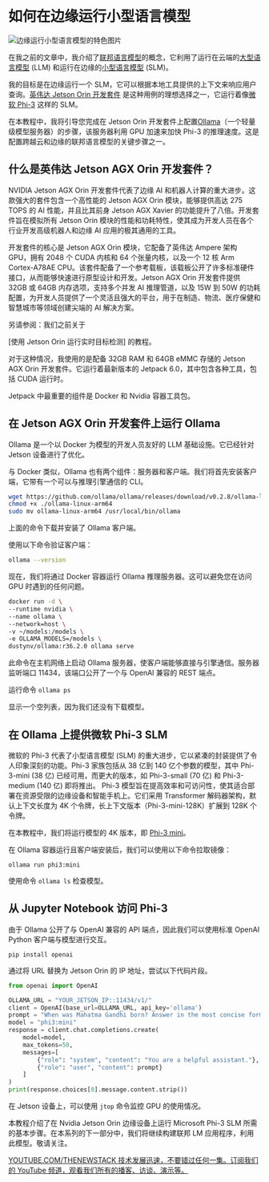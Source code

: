 # 如何在边缘运行小型语言模型

![边缘运行小型语言模型的特色图片](https://cdn.thenewstack.io/media/2024/07/6ecf3e41-getty-images-zyyrzizlmao-unsplash-1024x702.jpg)

在我之前的文章中，我介绍了[联邦语言模型](https://thenewstack.io/federated-language-models-slms-at-the-edge-plus-cloud-llms/)的概念，它利用了运行在云端的[大型语言模型](https://thenewstack.io/llm/) (LLM) 和运行在边缘的[小型语言模型](https://thenewstack.io/the-rise-of-small-language-models/) (SLM)。

我的目标是在边缘运行一个 SLM，它可以根据本地工具提供的上下文来响应用户查询。[英伟达 Jetson Orin 开发套件](https://developer.nvidia.com/embedded/learn/get-started-jetson-agx-orin-devkit) 是这种用例的理想选择之一，它运行着像[微软 Phi-3](https://azure.microsoft.com/en-us/products/phi-3) 这样的 SLM。

在本教程中，我将引导您完成在 Jetson Orin 开发套件上配置[Ollama](https://ollama.com/)（一个轻量级模型服务器）的步骤，该服务器利用 GPU 加速来加快 Phi-3 的推理速度。这是配置跨越云和边缘的联邦语言模型的关键步骤之一。

## 什么是英伟达 Jetson AGX Orin 开发套件？

NVIDIA Jetson AGX Orin 开发套件代表了边缘 AI 和机器人计算的重大进步。这款强大的套件包含一个高性能的 Jetson AGX Orin 模块，能够提供高达 275 TOPS 的 AI 性能，并且比其前身 Jetson AGX Xavier 的功能提升了八倍。开发套件旨在模拟所有 Jetson Orin 模块的性能和功耗特性，使其成为开发人员在各个行业开发高级机器人和边缘 AI 应用的极其通用的工具。

开发套件的核心是 Jetson AGX Orin 模块，它配备了英伟达 Ampere 架构 GPU，拥有 2048 个 CUDA 内核和 64 个张量内核，以及一个 12 核 Arm Cortex-A78AE CPU。该套件配备了一个参考载板，该载板公开了许多标准硬件接口，从而能够快速进行原型设计和开发。Jetson AGX Orin 开发套件提供 32GB 或 64GB 内存选项，支持多个并发 AI 推理管道，以及 15W 到 50W 的功耗配置，为开发人员提供了一个灵活且强大的平台，用于在制造、物流、医疗保健和智慧城市等领域创建尖端的 AI 解决方案。

另请参阅：我们之前关于

[使用 Jetson Orin 运行实时目标检测] 的教程。

对于这种情况，我使用的是配备 32GB RAM 和 64GB eMMC 存储的 Jetson AGX Orin 开发套件。它运行着最新版本的 Jetpack 6.0，其中包含各种工具，包括 CUDA 运行时。

Jetpack 中最重要的组件是 Docker 和 Nvidia 容器工具包。

## 在 Jetson AGX Orin 开发套件上运行 Ollama

Ollama 是一个以 Docker 为模型的开发人员友好的 LLM 基础设施。它已经针对 Jetson 设备进行了优化。

与 Docker 类似，Ollama 也有两个组件：服务器和客户端。我们将首先安装客户端，它带有一个可以与推理引擎通信的 CLI。

```bash
wget https://github.com/ollama/ollama/releases/download/v0.2.8/ollama-linux-arm64
chmod +x ./ollama-linux-arm64
sudo mv ollama-linux-arm64 /usr/local/bin/ollama
```

上面的命令下载并安装了 Ollama 客户端。

使用以下命令验证客户端：

```bash
ollama --version
```

现在，我们将通过 Docker 容器运行 Ollama 推理服务器。这可以避免您在访问 GPU 时遇到的任何问题。

```bash
docker run -d \
--runtime nvidia \
--name ollama \
--network=host \
-v ~/models:/models \
-e OLLAMA_MODELS=/models \
dustynv/ollama:r36.2.0 ollama serve
```

此命令在主机网络上启动 Ollama 服务器，使客户端能够直接与引擎通信。服务器监听端口 11434，该端口公开了一个与 OpenAI 兼容的 REST 端点。

运行命令 `ollama ps`

显示一个空列表，因为我们还没有下载模型。

## 在 Ollama 上提供微软 Phi-3 SLM

微软的 Phi-3 代表了小型语言模型 (SLM) 的重大进步，它以紧凑的封装提供了令人印象深刻的功能。Phi-3 家族包括从 38 亿到 140 亿个参数的模型，其中 Phi-3-mini (38 亿) 已经可用，而更大的版本，如 Phi-3-small (70 亿) 和 Phi-3-medium (140 亿) 即将推出。
Phi-3 模型旨在提高效率和可访问性，使其适合部署在资源受限的边缘设备和智能手机上。它们采用 Transformer 解码器架构，默认上下文长度为 4K 个令牌，长上下文版本（Phi-3-mini-128K）扩展到 128K 个令牌。

在本教程中，我们将运行模型的 4K 版本，即 [Phi-3 mini](https://ollama.com/library/phi3:instruct)。

在 Ollama 容器运行且客户端安装后，我们可以使用以下命令拉取镜像：

```
ollama run phi3:mini
```

使用命令 `ollama ls` 检查模型。

## 从 Jupyter Notebook 访问 Phi-3
由于 Ollama 公开了与 OpenAI 兼容的 API 端点，因此我们可以使用标准 OpenAI Python 客户端与模型进行交互。

```
pip install openai
```

通过将 URL 替换为 Jetson Orin 的 IP 地址，尝试以下代码片段。

```python
from openai import OpenAI

OLLAMA_URL = "YOUR_JETSON_IP::11434/v1/"
client = OpenAI(base_url=OLLAMA_URL, api_key='ollama')
prompt = "When was Mahatma Gandhi born? Answer in the most concise form."
model = "phi3:mini"
response = client.chat.completions.create(
    model=model,
    max_tokens=50,
    messages=[
        {"role": "system", "content": "You are a helpful assistant."},
        {"role": "user", "content": prompt}
    ]
)
print(response.choices[0].message.content.strip())
```

在 Jetson 设备上，可以使用 `jtop` 命令监控 GPU 的使用情况。

本教程介绍了在 Nvidia Jetson Orin 边缘设备上运行 Microsoft Phi-3 SLM 所需的基本步骤。在本系列的下一部分中，我们将继续构建联邦 LM 应用程序，利用此模型。敬请关注。

[
YOUTUBE.COM/THENEWSTACK
技术发展迅速，不要错过任何一集。订阅我们的 YouTube
频道，观看我们所有的播客、访谈、演示等。
](https://youtube.com/thenewstack?sub_confirmation=1)